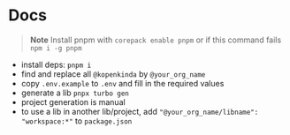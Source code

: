 # Docs

> **Note**
> Install pnpm with `corepack enable pnpm` or if this command fails `npm i -g pnpm`

- install deps: `pnpm i`
- find and replace all `@kopenkinda` by `@your_org_name`
- copy `.env.example` to `.env` and fill in the required values
- generate a lib `pnpx turbo gen`
- project generation is manual
- to use a lib in another lib/project, add `"@your_org_name/libname": "workspace:*"` to `package.json`
